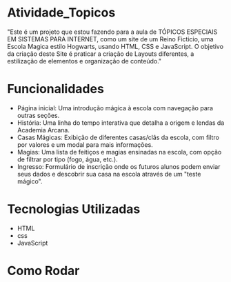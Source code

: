# Atividade_Topicos
 "Este é um projeto que estou fazendo para a aula de TÓPICOS ESPECIAIS EM SISTEMAS PARA INTERNET, como um site de um Reino Ficticio, uma Escola Magica estilo Hogwarts, usando HTML, CSS e JavaScript. O objetivo da criação deste Site é praticar a criação de Layouts diferentes, a estilização de elementos e organização de conteúdo."

# Funcionalidades
- Página inicial: Uma introdução mágica à escola com navegação para outras seções.
- História: Uma linha do tempo interativa que detalha a origem e lendas da Academia Arcana.
- Casas Mágicas: Exibição de diferentes casas/clãs da escola, com filtro por valores e um modal para mais informações.
- Magias: Uma lista de feitiços e magias ensinadas na escola, com opção de filtrar por tipo (fogo, água, etc.).
- Ingresso: Formulário de inscrição onde os futuros alunos podem enviar seus dados e descobrir sua casa na escola através de um "teste mágico".

# Tecnologias Utilizadas
- HTML
- css
- JavaScript

# Como Rodar
